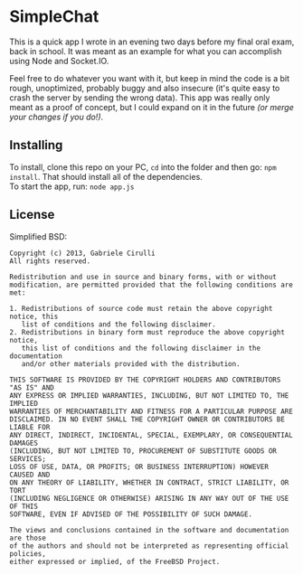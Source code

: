 # SimpleChat
This is a quick app I wrote in an evening two days before my final oral exam, back in school. It was meant as an example for what you can accomplish using Node and Socket.IO. 

Feel free to do whatever you want with it, but keep in mind the code is a bit rough, unoptimized, probably buggy and also insecure (it's quite easy to crash the server by sending the wrong data). This app was really only meant as a proof of concept, but I could expand on it in the future *(or merge your changes if you do!)*.

## Installing
To install, clone this repo on your PC, `cd` into the folder and then go: ```npm install```. That should install all of the dependencies.  
To start the app, run: ```node app.js```

## License
Simplified BSD:

```
Copyright (c) 2013, Gabriele Cirulli
All rights reserved.

Redistribution and use in source and binary forms, with or without
modification, are permitted provided that the following conditions are met: 

1. Redistributions of source code must retain the above copyright notice, this
   list of conditions and the following disclaimer. 
2. Redistributions in binary form must reproduce the above copyright notice,
   this list of conditions and the following disclaimer in the documentation
   and/or other materials provided with the distribution. 

THIS SOFTWARE IS PROVIDED BY THE COPYRIGHT HOLDERS AND CONTRIBUTORS "AS IS" AND
ANY EXPRESS OR IMPLIED WARRANTIES, INCLUDING, BUT NOT LIMITED TO, THE IMPLIED
WARRANTIES OF MERCHANTABILITY AND FITNESS FOR A PARTICULAR PURPOSE ARE
DISCLAIMED. IN NO EVENT SHALL THE COPYRIGHT OWNER OR CONTRIBUTORS BE LIABLE FOR
ANY DIRECT, INDIRECT, INCIDENTAL, SPECIAL, EXEMPLARY, OR CONSEQUENTIAL DAMAGES
(INCLUDING, BUT NOT LIMITED TO, PROCUREMENT OF SUBSTITUTE GOODS OR SERVICES;
LOSS OF USE, DATA, OR PROFITS; OR BUSINESS INTERRUPTION) HOWEVER CAUSED AND
ON ANY THEORY OF LIABILITY, WHETHER IN CONTRACT, STRICT LIABILITY, OR TORT
(INCLUDING NEGLIGENCE OR OTHERWISE) ARISING IN ANY WAY OUT OF THE USE OF THIS
SOFTWARE, EVEN IF ADVISED OF THE POSSIBILITY OF SUCH DAMAGE.

The views and conclusions contained in the software and documentation are those
of the authors and should not be interpreted as representing official policies, 
either expressed or implied, of the FreeBSD Project.
```
